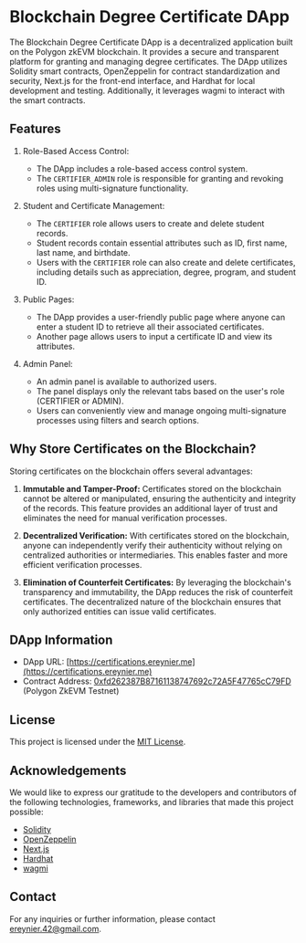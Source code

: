 # Blockchain Degree Certificate DApp

The Blockchain Degree Certificate DApp is a decentralized application built on the Polygon zkEVM blockchain. It provides a secure and transparent platform for granting and managing degree certificates. The DApp utilizes Solidity smart contracts, OpenZeppelin for contract standardization and security, Next.js for the front-end interface, and Hardhat for local development and testing. Additionally, it leverages wagmi to interact with the smart contracts.

## Features

1. Role-Based Access Control:
   - The DApp includes a role-based access control system.
   - The `CERTIFIER_ADMIN` role is responsible for granting and revoking roles using multi-signature functionality.

2. Student and Certificate Management:
   - The `CERTIFIER` role allows users to create and delete student records.
   - Student records contain essential attributes such as ID, first name, last name, and birthdate.
   - Users with the `CERTIFIER` role can also create and delete certificates, including details such as appreciation, degree, program, and student ID.

3. Public Pages:
   - The DApp provides a user-friendly public page where anyone can enter a student ID to retrieve all their associated certificates.
   - Another page allows users to input a certificate ID and view its attributes.

4. Admin Panel:
   - An admin panel is available to authorized users.
   - The panel displays only the relevant tabs based on the user's role (CERTIFIER or ADMIN).
   - Users can conveniently view and manage ongoing multi-signature processes using filters and search options.

## Why Store Certificates on the Blockchain?

Storing certificates on the blockchain offers several advantages:

1. **Immutable and Tamper-Proof:** Certificates stored on the blockchain cannot be altered or manipulated, ensuring the authenticity and integrity of the records. This feature provides an additional layer of trust and eliminates the need for manual verification processes.

2. **Decentralized Verification:** With certificates stored on the blockchain, anyone can independently verify their authenticity without relying on centralized authorities or intermediaries. This enables faster and more efficient verification processes.

3. **Elimination of Counterfeit Certificates:** By leveraging the blockchain's transparency and immutability, the DApp reduces the risk of counterfeit certificates. The decentralized nature of the blockchain ensures that only authorized entities can issue valid certificates.

## DApp Information

- DApp URL: [https://certifications.ereynier.me](https://certifications.ereynier.me)
- Contract Address: [0xfd262387B87161138747692c72A5F47765cC79FD](https://testnet-zkevm.polygonscan.com/address/0xfd262387B87161138747692c72A5F47765cC79FD) (Polygon ZkEVM Testnet)

## License

This project is licensed under the [MIT License](LICENSE).

## Acknowledgements

We would like to express our gratitude to the developers and contributors of the following technologies, frameworks, and libraries that made this project possible:

- [Solidity](https://github.com/ethereum/solidity)
- [OpenZeppelin](https://github.com/OpenZeppelin/openzeppelin-contracts)
- [Next.js](https://github.com/vercel/next.js)
- [Hardhat](https://github.com/nomiclabs/hardhat)
- [wagmi](https://github.com/wagmi-dev/wagmi)

## Contact

For any inquiries or further information, please contact [ereynier.42@gmail.com](mailto:ereynier.42@gmail.com).
